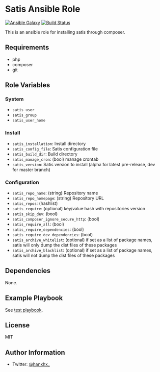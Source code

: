 Satis Ansible Role
==================

[![Ansible Galaxy](http://img.shields.io/badge/ansible--galaxy-HanXHX.satis-blue.svg)](https://galaxy.ansible.com/HanXHX/satis/) [![Build Status](https://travis-ci.org/HanXHX/ansible-satis.svg?branch=master)](https://travis-ci.org/HanXHX/ansible-satis)

This is an ansible role for installing satis through composer.

Requirements
------------

- php
- composer
- git

Role Variables
--------------

### System

- `satis_user`
- `satis_group`
- `satis_user_home`

### Install

- `satis_installation`: Install directory
- `satis_config_file`: Satis configuration file
- `satis_build_dir`: Build directory
- `satis_manage_cron`: (bool) manage crontab 
- `satis_version`: Satis version to install (alpha for latest pre-release, dev for master branch)

### Configuration

- `satis_repo_name`: (string) Repository name
- `satis_repo_homepage`: (string) Repository URL
- `satis_repos`: (hashlist)
- `satis_require`: (optional) key/value hash with repositories version
- `satis_skip_dev`: (bool)
- `satis_composer_ignore_secure_http`: (bool)
- `satis_require_all`: (bool)
- `satis_require_dependencies`: (bool)
- `satis_require_dev_dependencies`: (bool)
- `satis_archive_whitelist`: (optional) if set as a list of package names, satis will only dump the dist files of these packages
- `satis_archive_blacklist`: (optional) if set as a list of package names, satis will not dump the dist files of these packages

Dependencies
------------

None.

Example Playbook
----------------

See [test playbook](tests/test.yml).

License
-------

MIT

Author Information
------------------

- Twitter: [@hanxhx_](https://twitter.com/hanxhx_)
